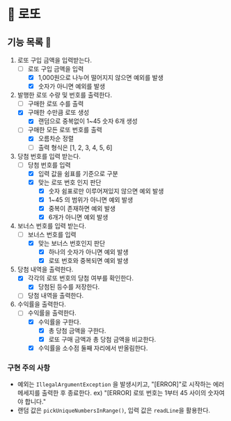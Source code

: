 # 💸 로또

## 기능 목록 📒
1. 로또 구입 금액을 입력받는다.
   - [ ] 로또 구입 금액을 입력
     - [x] 1,000원으로 나누어 떨어지지 않으면 예외를 발생
     - [x] 숫자가 아니면 예외를 발생
2. 발행한 로또 수량 및 번호를 출력한다.
    - [ ] 구매한 로또 수를 출력
    - [x] 구매한 수만큼 로또 생성
      - [x] 랜덤으로 중복없이 1~45 숫자 6개 생성
    - [ ] 구매한 모든 로또 번호를 출력
        - [x] 오름차순 정렬
        - [ ] 출력 형식은 [1, 2, 3, 4, 5, 6]
3. 당첨 번호를 입력 받는다.
   - [ ] 당첨 번호를 입력
     - [x] 입력 값을 쉼표를 기준으로 구분
     - [x] 맞는 로또 번호 인지 판단
       - [x] 숫자 쉼표로만 이루어져있지 않으면 예외 발생
       - [x] 1~45 의 범위가 아니면 예외 발생
       - [x] 중복이 존재하면 예외 발생
       - [x] 6개가 아니면 예외 발생
4. 보너스 번호를 입력 받는다.
   - [ ] 보너스 번호를 입력
     - [x] 맞는 보너스 번호인지 판단
       - [x] 하나의 숫자가 아니면 예외 발생
       - [x] 로또 번호와 중복되면 예외 발생
5. 당첨 내역을 출력한다.
   - [x] 각각의 로또 번호의 당첨 여부를 확인한다.
     - [x] 당첨된 등수를 저장한다.
   - [ ] 당첨 내역을 출력한다.
6. 수익률을 출력한다.
   - [ ] 수익률을 출력한다.
     - [x] 수익률을 구한다.
       - [x] 총 당첨 금액을 구한다.
       - [x] 로또 구매 금액과 총 당첨 금액을 비교한다.
     - [x] 수익률을 소수점 둘째 자리에서 반올림한다.

### 구현 주의 사항
- 예외는 `IllegalArgumentException` 을 발생시키고, "[ERROR]"로 시작하는 에러 메세지를 출력한 후 종료한다. ex) "[ERROR] 로또 번호는 1부터 45 사이의 숫자여야 합니다."
- 랜덤 값은 `pickUniqueNumbersInRange()`, 입력 값은 `readLine`을 활용한다.